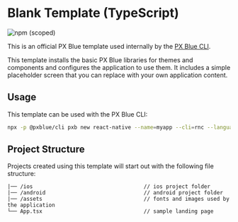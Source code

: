 # Blank Template (TypeScript)

![npm (scoped)](https://img.shields.io/npm/v/@pxblue/react-native-template-blank-typescript?color=%23007bc1&label=%40pxblue%2Freact-native-template-blank-typescript)

This is an official PX Blue template used internally by the [PX Blue CLI](https://www.npmjs.com/package/@pxblue/cli).

This template installs the basic PX Blue libraries for themes and components and configures the application to use them. It includes a simple placeholder screen that you can replace with your own application content.

## Usage
This template can be used with the PX Blue CLI:
```sh
npx -p @pxblue/cli pxb new react-native --name=myapp --cli=rnc --language=ts --template=blank
```

## Project Structure
Projects created using this template will start out with the following file structure:

```
|── /ios                                   // ios project folder
|── /android                               // android project folder
|── /assets                                // fonts and images used by the application
└── App.tsx                                // sample landing page
```